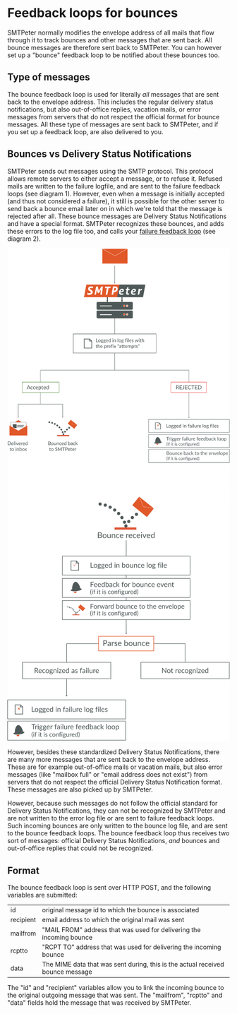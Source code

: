 # Feedback loops for bounces

SMTPeter normally modifies the envelope address of all mails that flow
through it to track bounces and other messages that are sent back. All
bounce messages are therefore sent back to SMTPeter. You can however set 
up a "bounce" feedback loop to be notified about these bounces too.


## Type of messages

The bounce feedback loop is used for literally _all_ messages that are 
sent back to the envelope address. This includes the regular
delivery status notifications, but also out-of-office replies, vacation
mails, or error messages from servers that do not respect the official
format for bounce messages. All these type of messages are sent back to
SMTPeter, and if you set up a feedback loop, are also delivered to you.


## Bounces vs Delivery Status Notifications

SMTPeter sends out messages using the SMTP protocol. This protocol allows
remote servers to either accept a message, or to refuse it. Refused mails
are written to the failure logfile, and are sent to the failure feedback
loops (see diagram 1). However, even when a message is initially accepted (and thus not 
considered a failure), it still is possible for the other server
to send back a bounce email later on in which we're told that the message
is rejected after all. These bounce messages are Delivery Status Notifications
and have a special format. SMTPeter recognizes these bounces, and adds
these errors to the log file too, and calls your 
[failure feedback loop](feedback-failures) (see diagram 2).

![Diagram 1](Images/smtpeter-diagram-send-email.svg "Sending email")
![Diagram 2](Images/smtpeter-diagram-bounce.svg "Bounces")

However, besides these standardized Delivery Status Notifications, there 
are many more messages that are sent back to the envelope address. These 
are for example out-of-office mails or vacation mails, but also error 
messages (like "mailbox full" or "email address does not exist") from
servers that do not respect the official Delivery Status Notification
format. These messages are also picked up by SMTPeter.

However, because such messages do not follow the official standard for
Delivery Status Notifications, they can not be recognized by SMTPeter and
are not written to the error log file or are sent to failure feedback loops.
Such incoming bounces are only written to the bounce log file, and are 
sent to the bounce feedback loops. The bounce feedback loop thus receives
two sort of messages: official Delivery Status Notifications, *and*
bounces and out-of-office replies that could not be recognized.


## Format

The bounce feedback loop is sent over HTTP POST, and the following
variables are submitted:

<table>
    <tr>
        <td>id</td>
        <td>original message id to which the bounce is associated</td>
    </tr>
    <tr>
        <td>recipient</td>
        <td>email address to which the original mail was sent</td>
    </tr>
    <tr>
        <td>mailfrom</td>
        <td>"MAIL FROM" address that was used for delivering the incoming bounce</td>
    </tr>
    <tr>
        <td>rcptto</td>
        <td>"RCPT TO" address that was used for delivering the incoming bounce</td>
    </tr>
    <tr>
        <td>data</td>
        <td>The MIME data that was sent during, this is the actual received bounce message</td>
    </tr>
</table>

The "id" and "recipient" variables allow you to link the incoming bounce
to the original outgoing message that was sent. The "mailfrom", "rcptto"
and "data" fields hold the message that was received by SMTPeter.

